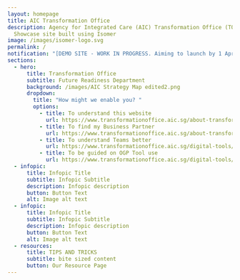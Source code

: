 ```yaml
---
layout: homepage
title: AIC Transformation Office
description: Agency for Integrated Care (AIC) Transformation Office (TO)
  Showcase site built using Isomer
image: /images/isomer-logo.svg
permalink: /
notification: "[DEMO SITE - WORK IN PROGRESS. Aiming to launch by 1 April 2023] "
sections:
  - hero:
      title: Transformation Office
      subtitle: Future Readiness Department
      background: /images/AIC Strategy Map edited2.png
      dropdown:
        title: "How might we enable you? "
        options:
          - title: To understand this website
            url: https://www.transformationoffice.aic.sg/about-transformation-office/toshowcase/
          - title: To find my Business Partner
            url: https://www.transformationoffice.aic.sg/about-transformation-office/bizpartners/
          - title: To understand Teams better
            url: https://www.transformationoffice.aic.sg/digital-tools/microsoft-teams/
          - title: To be guided on OGP Tool use
            url: https://www.transformationoffice.aic.sg/digital-tools/OGP-Tools/Guideline/
  - infopic:
      title: Infopic Title
      subtitle: Infopic Subtitle
      description: Infopic description
      button: Button Text
      alt: Image alt text
  - infopic:
      title: Infopic Title
      subtitle: Infopic Subtitle
      description: Infopic description
      button: Button Text
      alt: Image alt text
  - resources:
      title: TIPS AND TRICKS
      subtitle: bite sized content
      button: Our Resource Page
---
```

